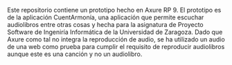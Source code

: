 Este repositorio contiene un prototipo hecho en Axure RP 9. 
El prototipo es de la aplicación CuentArmonía, una aplicación que permite escuchar audiolibros entre otras cosas y hecha para la asignatura de Proyecto Software de Ingeniría Informática de la Universidad de Zaragoza.
Dado que Axure como tal no integra la reproducción de audio, se ha utilizado un audio de una web como prueba para cumplir el requisito de reproducir audiolibros aunque este es una canción y no un audiolibro.
